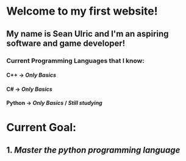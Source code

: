 # Welcome to my first website!
## My name is Sean Ulric and I'm an aspiring software and game developer!
### __Current Programming Languages that I know:__
#### **C++ ->** *Only Basics*
#### **C# ->** *Only Basics*
#### **Python ->** *Only Basics* / *Still studying*
# __Current Goal:__
## 1. _Master the python programming language_
